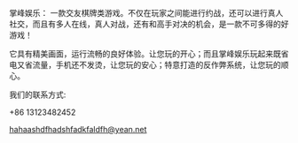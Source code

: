 掌峰娱乐：
一款交友棋牌类游戏。不仅在玩家之间能进行约战，还可以进行真人社交，而且有多人在线，真人对战，还有和高手对决的机会，是一款不可多得的好游戏！

它具有精美画面，运行流畅的良好体验。让您玩的开心；而且掌峰娱乐玩起来既省电又省流量，手机还不发烫，让您玩的安心；特意打造的反作弊系统，让您玩的顺心。

我们的联系方式:

+86 13123482452

hahaashdfhadshfadkfaldfh@yean.net

